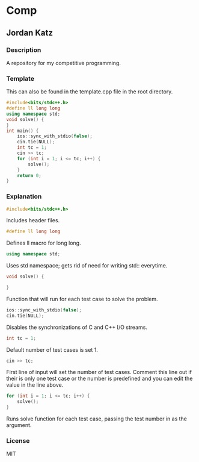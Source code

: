 # Comp
## Jordan Katz
### Description
A repository for my competitive programming.
### Template
This can also be found in the template.cpp file in the root directory.
```cpp
#include<bits/stdc++.h>
#define ll long long
using namespace std;
void solve() {
}
int main() {
    ios::sync_with_stdio(false);
    cin.tie(NULL);
    int tc = 1;
    cin >> tc;
    for (int i = 1; i <= tc; i++) {
        solve();
    }
    return 0;
}
```
### Explanation
```cpp
#include<bits/stdc++.h>
```
Includes header files.
```cpp
#define ll long long
```
Defines ll macro for long long.
```cpp
using namespace std;
```
Uses std namespace; gets rid of need for writing std:: everytime.
```cpp
void solve() {

}
```
Function that will run for each test case to solve the problem.
```cpp
ios::sync_with_stdio(false);
cin.tie(NULL);
```
Disables the synchronizations of C and C++ I/O streams.
```cpp
int tc = 1;
```
Default number of test cases is set 1.
```cpp
cin >> tc;
```
First line of input will set the number of test cases. Comment this line out if their is only one test case or the number is predefined and you can edit the value in the line above.
```cpp
for (int i = 1; i <= tc; i++) {
    solve();
}
```
Runs solve function for each test case, passing the test number in as the argument.
### License
MIT